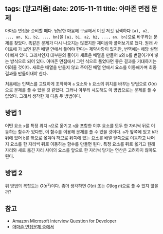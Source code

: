 tags: [알고리즘]
date: 2015-11-11
title: 아마존 면접 문제
---
아마존 면접을 준비할 때다. 답답한 마음에 구글에서 이것 저것 검색하다 `[a1, a2, ..., an, b1, b2, ..., bn]`을 `[a1, b1, a2, b2, ..., an, bn]`으로 바꾸라는 문제를 찾았다. 똑같은 문제가 다시 나오지는 않겠지만 재미삼아 풀어보기로 했다. 원래 사이트에 가 보면 같은 배열 안에서 풀어야 한다는 제약사항이 있지만, 번역에는 해당 설명이 빠져 있다. 그래서인지 대부분의 풀이가 새로운 배열을 만들어 `a`와 `b`를 번갈아가며 넣는 방식으로 되어 있다. 아마존 면접에서 그런 식으로 풀었다면 좋은 결과를 기대하기는 어려울 것이다. 새로운 배열을 만들지 않고 주어진 배열 안에서 요소를 이동해가며 최종 결과를 만들어내야 한다.
<!--more-->

처음에는 인덱스를 교묘하게 조작하며 `a` 요소와 `b` 요소의 위치를 바꾸는 방법으로 $O(n)$으로 문제를 풀 수 있을 것 같았다. 그러나 아무리 시도해도 이 방법으로는 문제를 풀 수 없었다. 그래서 생각한 게 다음 두 방법이다.

## 방법 1
어떤 요소 `x`를 특정 위치 `n`으로 옮기고 `n`을 포함한 이후 요소를 모두 한 자리씩 뒤로 이동하는 함수가 있다면, 이 함수를 이용해 문제를 풀 수 있을 것이다. `a`가 앞쪽에 있고 `b`가 뒤에 있어 `b`를 앞으로 옮겨야 하므로 뒤쪽에 있는 요소를 배열 앞쪽으로 이동하고 나머지 요소를 한 자리씩 뒤로 이동하는 함수를 만들면 된다. 특정 요소를 뒤로 옮기고 원래 자리와 새로 옮긴 자리 사이의 요소를 앞으로 한 자리씩 당기는 연산은 고려하지 않아도 된다.




## 방법 2
위 방법의 복잡도는 $O(n^2)$이다. 좀더 생각하면 $O(n)$ 또는 $O(\log n)$으로 풀 수 있지 않을까?




## 참고
* [Amazon Microsoft Interview Question for Developer ](http://www.careercup.com/question?id=7528760)
* [아마존 면접문제 중에서](http://codingdojang.com/scode/416)
